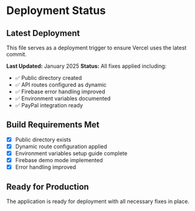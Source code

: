 # Deployment Status

## Latest Deployment

This file serves as a deployment trigger to ensure Vercel uses the latest commit.

**Last Updated:** January 2025
**Status:** All fixes applied including:
- ✅ Public directory created
- ✅ API routes configured as dynamic
- ✅ Firebase error handling improved
- ✅ Environment variables documented
- ✅ PayPal integration ready

## Build Requirements Met

- [x] Public directory exists
- [x] Dynamic route configuration applied
- [x] Environment variables setup guide complete
- [x] Firebase demo mode implemented
- [x] Error handling improved

## Ready for Production

The application is ready for deployment with all necessary fixes in place. 